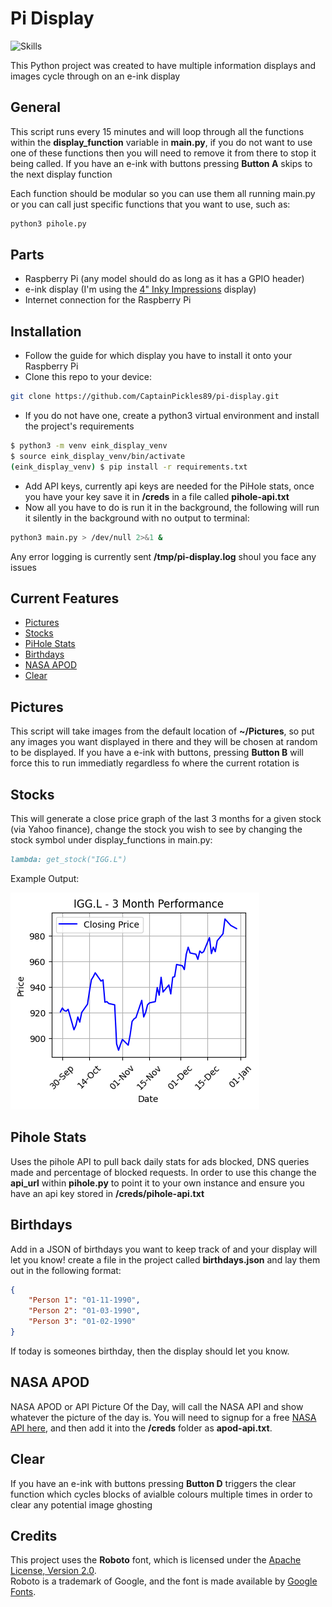 #  Pi Display 
![Skills](https://skills-icons.vercel.app/api/icons?i=raspberrypi,python)

This Python project was created to have multiple information displays and images cycle through on an e-ink display

## General

This script runs every 15 minutes and will loop through all the functions within the __display_function__ variable in __main.py__, if you do not want to use one of these functions then you will need to remove it from there to stop it being called. If you have an e-ink with buttons pressing __Button A__ skips to the next display function

Each function should be modular so you can use them all running main.py or you can call just specific functions that you want to use, such as:
```md
python3 pihole.py
```
## Parts
 - Raspberry Pi (any model should do as long as it has a GPIO header)
 - e-ink display (I'm using the [4" Inky Impressions](https://shop.pimoroni.com/products/inky-impression-4?variant=39599238807635) display)
 - Internet connection for the Raspberry Pi

## Installation
- Follow the guide for which display you have to install it onto your Raspberry Pi
- Clone this repo to your device:
```bash
git clone https://github.com/CaptainPickles89/pi-display.git
```
- If you do not have one, create a python3 virtual environment and install the project's requirements
```bash
$ python3 -m venv eink_display_venv
$ source eink_display_venv/bin/activate
(eink_display_venv) $ pip install -r requirements.txt
```
- Add API keys, currently api keys are needed for the PiHole stats, once you have your key save it in __/creds__ in a file called __pihole-api.txt__
- Now all you have to do is run it in the background, the following will run it silently in the background with no output to terminal:
```bash
python3 main.py > /dev/null 2>&1 & 
```

Any error logging is currently sent __/tmp/pi-display.log__ shoul you face any issues

## Current Features
 - [Pictures](#pictures)
 - [Stocks](#stocks)
 - [PiHole Stats](#pihole-stats)
 - [Birthdays](#birthdays)
 - [NASA APOD](#nasa-apod)
 - [Clear](#clear)

## Pictures

This script will take images from the default location of __~/Pictures__, so put any images you want displayed in there and they will be chosen at random to be displayed. If you have a e-ink with buttons, pressing __Button B__ will force this to run immediatly regardless fo where the current rotation is

## Stocks

This will generate a close price graph of the last 3 months for a given stock (via Yahoo finance), change the stock you wish to see by changing the stock symbol under display_functions in main.py:
```md
lambda: get_stock("IGG.L")
```
Example Output:

![IGG.L Stock Example](/docs/stock_graph.png)

## Pihole Stats

Uses the pihole API to pull back daily stats for ads blocked, DNS queries made and percentage of blocked requests. In order to use this change the __api_url__ within __pihole.py__ to point it to your own instance and ensure you have an api key stored in __/creds/pihole-api.txt__

## Birthdays

Add in a JSON of birthdays you want to keep track of and your display will let you know! create a file in the project called __birthdays.json__ and lay them out in the following format:
```json
{
    "Person 1": "01-11-1990",
    "Person 2": "01-03-1990",
    "Person 3": "01-02-1990"
}
```
If today is someones birthday, then the display should let you know.

## NASA APOD

NASA APOD or API Picture Of the Day, will call the NASA API and show whatever the picture of the day is. You will need to signup for a free [NASA API here](https://api.nasa.gov/), and then add it into the __/creds__ folder as __apod-api.txt__.

## Clear
If you have an e-ink with buttons pressing __Button D__ triggers the clear function which cycles blocks of avialble colours multiple times in order to clear any potential image ghosting

## Credits

This project uses the **Roboto** font, which is licensed under the [Apache License, Version 2.0](https://www.apache.org/licenses/LICENSE-2.0).  
Roboto is a trademark of Google, and the font is made available by [Google Fonts](https://fonts.google.com/).
